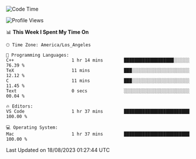 <!--START_SECTION:waka-->
![Code Time](http://img.shields.io/badge/Code%20Time-504%20hrs%209%20mins-blue)

![Profile Views](http://img.shields.io/badge/Profile%20Views-0-blue)

📊 **This Week I Spent My Time On** 

```text
🕑︎ Time Zone: America/Los_Angeles

💬 Programming Languages: 
C++                      1 hr 14 mins        ███████████████████░░░░░░   76.39 % 
TeX                      11 mins             ███░░░░░░░░░░░░░░░░░░░░░░   12.12 % 
C                        11 mins             ███░░░░░░░░░░░░░░░░░░░░░░   11.45 % 
Text                     0 secs              ░░░░░░░░░░░░░░░░░░░░░░░░░   00.04 % 

🔥 Editors: 
VS Code                  1 hr 37 mins        █████████████████████████   100.00 % 

💻 Operating System: 
Mac                      1 hr 37 mins        █████████████████████████   100.00 % 
```


 Last Updated on 18/08/2023 01:27:44 UTC
<!--END_SECTION:waka-->
